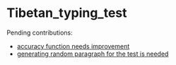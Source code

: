# Tibetan_typing_test


Pending contributions:

- [accuracy function needs improvement](https://github.com/OpenPecha/tibetan_typing_test/issues/1)
- [generating random paragraph for the test is needed](https://github.com/OpenPecha/tibetan_typing_test/issues/2)
